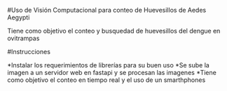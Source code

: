 #Uso de Visión Computacional para conteo de Huevesillos de Aedes Aegypti

Tiene como objetivo el conteo y busquedad de huevesillos del dengue en ovitrampas

#Instrucciones

*Instalar los requerimientos de librerías para su buen uso
*Se sube la imagen a un servidor web en fastapi y se procesan las imagenes
*Tiene como objetivo el conteo en tiempo real y el uso de un smarthphones

